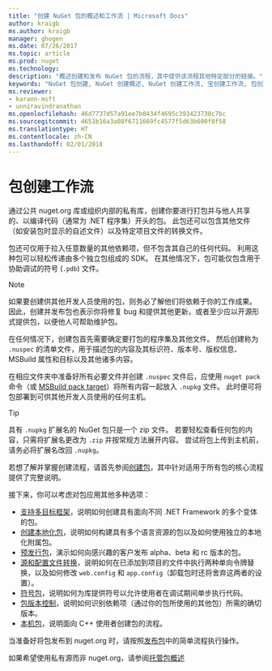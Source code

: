 ```yaml
---
title: "创建 NuGet 包的概述和工作流 | Microsoft Docs"
author: kraigb
ms.author: kraigb
manager: ghogen
ms.date: 07/26/2017
ms.topic: article
ms.prod: nuget
ms.technology: 
description: "概述创建和发布 NuGet 包的流程，其中提供该流程其他特定部分的链接。"
keywords: "NuGet 包创建, NuGet 创建概述, NuGet 创建工作流, 宝创建工作流, 包创建概述."
ms.reviewer:
- karann-msft
- unniravindranathan
ms.openlocfilehash: 46d7737d57a91ee7b0434f4695c393423730c7bc
ms.sourcegitcommit: 4651b16a3a08f6711669fc4577f5d63b600f8f58
ms.translationtype: HT
ms.contentlocale: zh-CN
ms.lasthandoff: 02/01/2018
---
```

# <a name="package-creation-workflow"></a>包创建工作流

通过公共 nuget.org 库或组织内部的私有库，创建你要进行打包并与他人共享的、以编译代码（通常为 .NET 程序集）开头的包。 此包还可以包含其他文件（如安装包时显示的自述文件）以及特定项目文件的转换文件。

包还可仅用于拉入任意数量的其他依赖项，但不包含其自己的任何代码。 利用这种包可以轻松传递由多个独立包组成的 SDK。 在其他情况下，包可能仅包含用于协助调试的符号 (`.pdb`) 文件。

> [!Note]
> 如果要创建供其他开发人员使用的包，则务必了解他们将依赖于你的工作成果。 因此，创建并发布包也表示你将修复 bug 和提供其他更新，或者至少应以开源形式提供包，以便他人可帮助维护包。

在任何情况下，创建包首先需要确定要打包的程序集及其他文件。 然后创建称为 `.nuspec` 的清单文件，用于描述包的内容及其标识符、版本号、版权信息、MSBuild 属性和目标以及其他诸多内容。

在相应文件夹中准备好所有必要文件并创建 `.nuspec` 文件后，应使用 `nuget pack` 命令（或 [MSBuild pack target](../reference/msbuild-targets.md)）将所有内容一起放入 `.nupkg` 文件。 此时便可将包部署到可供其他开发人员使用的任何主机。

> [!Tip]
> 具有 `.nupkg` 扩展名的 NuGet 包只是一个 zip 文件。 若要轻松查看任何包的内容，只需将扩展名更改为 `.zip` 并按常规方法展开内容。 尝试将包上传到主机前，请务必将扩展名改回 `.nupkg`。

若想了解并掌握创建流程，请首先参阅[创建包](../create-packages/creating-a-package.md)，其中针对适用于所有包的核心流程提供了完整说明。

接下来，你可以考虑对包应用其他多种选项：

- [支持多目标框架](../create-packages/supporting-multiple-target-frameworks.md)，说明如何创建具有面向不同 .NET Framework 的多个变体的包。
- [创建本地化包](../create-packages/creating-localized-packages.md)，说明如何构建具有多个语言资源的包以及如何使用独立的本地化附属包。
- [预发行包](../create-packages/prerelease-packages.md)，演示如何向感兴趣的客户发布 alpha、beta 和 rc 版本的包。
- [源和配置文件转换](../create-packages/source-and-config-file-transformations.md)，说明如何在已添加到项目的文件中执行两种单向令牌替换，以及如何修改 `web.config` 和 `app.config`（卸载包时还将舍弃这两者的设置）。
- [符号包](../create-packages/symbol-packages.md)，说明如何为库提供符号以允许使用者在调试期间单步执行代码。
- [包版本控制](../reference/package-versioning.md)，说明如何识别依赖项（通过你的包所使用的其他包）所需的确切版本。
- [本机包](../create-packages/native-packages.md)，说明面向 C++ 使用者创建包的流程。

当准备好将包发布到 nuget.org 时，请按照[发布包](../create-packages/publish-a-package.md)中的简单流程执行操作。

如果希望使用私有源而非 nuget.org，请参阅[托管包概述](../hosting-packages/overview.md)
